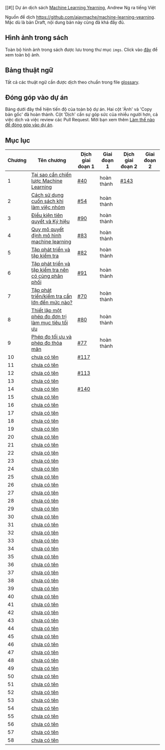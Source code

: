 [[#]] Dự án dịch sách [Machine Learning Yearning](https://www.deeplearning.ai/machine-learning-yearning/), Andrew Ng ra tiếng Việt

Nguồn để dịch https://github.com/ajaymache/machine-learning-yearning. Mặc dù là bản Draft, nội dung bản này cũng đã khá đầy đủ.

## Hình ảnh trong sách
Toàn bộ hình ảnh trong sách được lưu trong thư mục `imgs`. Click vào [đây](imgs/README.md) để xem toàn bộ ảnh.

## Bảng thuật ngữ
Tất cả các thuật ngữ cần được dịch theo chuẩn trong file [glossary](glossary.md).

## Đóng góp vào dự án

Bảng dưới đây thể hiện tiến độ của toàn bộ dự án. Hai cột 'Ảnh' và 'Copy bản gốc' đã hoàn thành. Cột 'Dịch' cần sự góp sức của nhiều người hơn, cả việc dịch và việc review các Pull Request. Mời bạn xem thêm [Làm thế nào để đóng góp vào dự án](contribution.md).

## Mục lục

| Chương | Tên chương                                                               | Dịch giai đoạn 1              | Giai đoạn 1 | Dịch giai đoạn 2              | Giai đoạn 2 |
|--------|--------------------------------------------------------------------------|-------------------------------|-------------|-------------------------------|-------------|
| 1      | [Tại sao cần chiến lược Machine Learning](chapters/ch01.md)              | [#40](http://bit.ly/2qt2j5I)  | hoàn thành  | [#143](http://bit.ly/2paL9t5) |             |
| 2      | [Cách sử dụng cuốn sách khi làm việc nhóm](chapters/ch02.md)             | [#54](http://bit.ly/2P3wMRW)  | hoàn thành  |                               |             |
| 3      | [Điều kiện tiên quyết và Ký hiệu](chapters/ch03.md)                      | [#90](http://bit.ly/2pG1Yfi)  | hoàn thành  |                               |             |
| 4      | [Quy mô quyết định mô hình machine learning](chapters/ch04.md)           | [#83](http://bit.ly/2Bqursa)  | hoàn thành  |                               |             |
| 5      | [Tập phát triển và tập kiểm tra](chapters/ch05.md)                       | [#82](http://bit.ly/2Mt4jmV)  | hoàn thành  |                               |             |
| 6      | [Tập phát triển và tập kiểm tra nên có cùng phân phối](chapters/ch06.md) | [#91](http://bit.ly/2MxIAKE)  | hoàn thành  |                               |             |
| 7      | [Tập phát triển/kiểm tra cần lớn đến mức nào?](chapters/ch07.md)         | [#70](http://bit.ly/35Jetrj)  | hoàn thành  |                               |             |
| 8      | [Thiết lập một phép đo đơn trị làm mục tiêu tối ưu](chapters/ch08.md)    | [#80](http://bit.ly/2pGMCqX)  | hoàn thành  |                               |             |
| 9      | [Phép đo tối ưu và phép đo thỏa mãn](chapters/ch09.md)                   | [#77](http://bit.ly/2VVgJXM)  | hoàn thành  |                               |             |
| 10     | [chưa có tên](chapters/ch10.md)                                          | [#117](http://bit.ly/2WdLYxp) |             |                               |             |
| 11     | [chưa có tên](chapters/ch11.md)                                          |                               |             |                               |             |
| 12     | [chưa có tên](chapters/ch12.md)                                          | [#113](http://bit.ly/2Pe9d9a) |             |                               |             |
| 13     | [chưa có tên](chapters/ch13.md)                                          |                               |             |                               |             |
| 14     | [chưa có tên](chapters/ch14.md)                                          | [#140](http://bit.ly/2W6QbDa) |             |                               |             |
| 15     | [chưa có tên](chapters/ch15.md)                                          |                               |             |                               |             |
| 16     | [chưa có tên](chapters/ch16.md)                                          |                               |             |                               |             |
| 17     | [chưa có tên](chapters/ch17.md)                                          |                               |             |                               |             |
| 18     | [chưa có tên](chapters/ch18.md)                                          |                               |             |                               |             |
| 19     | [chưa có tên](chapters/ch19.md)                                          |                               |             |                               |             |
| 20     | [chưa có tên](chapters/ch20.md)                                          |                               |             |                               |             |
| 21     | [chưa có tên](chapters/ch21.md)                                          |                               |             |                               |             |
| 22     | [chưa có tên](chapters/ch22.md)                                          |                               |             |                               |             |
| 23     | [chưa có tên](chapters/ch23.md)                                          |                               |             |                               |             |
| 24     | [chưa có tên](chapters/ch24.md)                                          |                               |             |                               |             |
| 25     | [chưa có tên](chapters/ch25.md)                                          |                               |             |                               |             |
| 26     | [chưa có tên](chapters/ch26.md)                                          |                               |             |                               |             |
| 27     | [chưa có tên](chapters/ch27.md)                                          |                               |             |                               |             |
| 28     | [chưa có tên](chapters/ch28.md)                                          |                               |             |                               |             |
| 29     | [chưa có tên](chapters/ch29.md)                                          |                               |             |                               |             |
| 30     | [chưa có tên](chapters/ch30.md)                                          |                               |             |                               |             |
| 31     | [chưa có tên](chapters/ch31.md)                                          |                               |             |                               |             |
| 32     | [chưa có tên](chapters/ch32.md)                                          |                               |             |                               |             |
| 33     | [chưa có tên](chapters/ch33.md)                                          |                               |             |                               |             |
| 34     | [chưa có tên](chapters/ch34.md)                                          |                               |             |                               |             |
| 35     | [chưa có tên](chapters/ch35.md)                                          |                               |             |                               |             |
| 36     | [chưa có tên](chapters/ch36.md)                                          |                               |             |                               |             |
| 37     | [chưa có tên](chapters/ch37.md)                                          |                               |             |                               |             |
| 38     | [chưa có tên](chapters/ch38.md)                                          |                               |             |                               |             |
| 39     | [chưa có tên](chapters/ch39.md)                                          |                               |             |                               |             |
| 40     | [chưa có tên](chapters/ch40.md)                                          |                               |             |                               |             |
| 41     | [chưa có tên](chapters/ch41.md)                                          |                               |             |                               |             |
| 42     | [chưa có tên](chapters/ch42.md)                                          |                               |             |                               |             |
| 43     | [chưa có tên](chapters/ch43.md)                                          |                               |             |                               |             |
| 44     | [chưa có tên](chapters/ch44.md)                                          |                               |             |                               |             |
| 45     | [chưa có tên](chapters/ch45.md)                                          |                               |             |                               |             |
| 46     | [chưa có tên](chapters/ch46.md)                                          |                               |             |                               |             |
| 47     | [chưa có tên](chapters/ch47.md)                                          |                               |             |                               |             |
| 48     | [chưa có tên](chapters/ch48.md)                                          |                               |             |                               |             |
| 49     | [chưa có tên](chapters/ch49.md)                                          |                               |             |                               |             |
| 50     | [chưa có tên](chapters/ch50.md)                                          |                               |             |                               |             |
| 51     | [chưa có tên](chapters/ch51.md)                                          |                               |             |                               |             |
| 52     | [chưa có tên](chapters/ch52.md)                                          |                               |             |                               |             |
| 53     | [chưa có tên](chapters/ch53.md)                                          |                               |             |                               |             |
| 54     | [chưa có tên](chapters/ch54.md)                                          |                               |             |                               |             |
| 55     | [chưa có tên](chapters/ch55.md)                                          |                               |             |                               |             |
| 56     | [chưa có tên](chapters/ch56.md)                                          |                               |             |                               |             |
| 57     | [chưa có tên](chapters/ch57.md)                                          |                               |             |                               |             |
| 58     | [chưa có tên](chapters/ch58.md)                                          |                               |             |                               |             |
